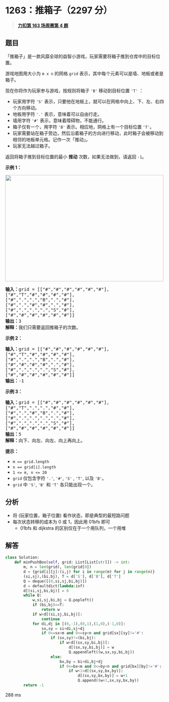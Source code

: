 # 1263：推箱子（2297 分）


> <u>**[力扣第 163 场周赛第 4 题](https://leetcode.cn/problems/minimum-moves-to-move-a-box-to-their-target-location/)**</u>

## 题目

<p>「推箱子」是一款风靡全球的益智小游戏，玩家需要将箱子推到仓库中的目标位置。</p>

<p>游戏地图用大小为 <code>m x n</code> 的网格 <code>grid</code> 表示，其中每个元素可以是墙、地板或者是箱子。</p>

<p>现在你将作为玩家参与游戏，按规则将箱子 <code>'B'</code> 移动到目标位置 <code>'T'</code> ：</p>

<ul>
<li>玩家用字符 <code>'S'</code> 表示，只要他在地板上，就可以在网格中向上、下、左、右四个方向移动。</li>
<li>地板用字符 <code>'.'</code> 表示，意味着可以自由行走。</li>
<li>墙用字符 <code>'#'</code> 表示，意味着障碍物，不能通行。 </li>
<li>箱子仅有一个，用字符 <code>'B'</code> 表示。相应地，网格上有一个目标位置 <code>'T'</code>。</li>
<li>玩家需要站在箱子旁边，然后沿着箱子的方向进行移动，此时箱子会被移动到相邻的地板单元格。记作一次「推动」。</li>
<li>玩家无法越过箱子。</li>
</ul>

<p>返回将箱子推到目标位置的最小 <strong>推动</strong> 次数，如果无法做到，请返回 <code>-1</code>。</p>



<p><strong>示例 1：</strong></p>

<p><strong><img alt="" src="https://assets.leetcode-cn.com/aliyun-lc-upload/uploads/2019/11/16/sample_1_1620.png" style="height: 335px; width: 500px;" /></strong></p>

<pre>
<strong>输入：</strong>grid = [["#","#","#","#","#","#"],
["#","T","#","#","#","#"],
["#",".",".","B",".","#"],
["#",".","#","#",".","#"],
["#",".",".",".","S","#"],
["#","#","#","#","#","#"]]
<strong>输出：</strong>3
<strong>解释：</strong>我们只需要返回推箱子的次数。</pre>

<p><strong>示例 2：</strong></p>

<pre>
<strong>输入：</strong>grid = [["#","#","#","#","#","#"],
["#","T","#","#","#","#"],
["#",".",".","B",".","#"],
["#","#","#","#",".","#"],
["#",".",".",".","S","#"],
["#","#","#","#","#","#"]]
<strong>输出：</strong>-1
</pre>

<p><strong>示例 3：</strong></p>

<pre>
<strong>输入：</strong>grid = [["#","#","#","#","#","#"],
["#","T",".",".","#","#"],
["#",".","#","B",".","#"],
["#",".",".",".",".","#"],
["#",".",".",".","S","#"],
["#","#","#","#","#","#"]]
<strong>输出：</strong>5
<strong>解释：</strong>向下、向左、向左、向上再向上。
</pre>



<p><strong>提示：</strong></p>

<ul>
<li><code>m == grid.length</code></li>
<li><code>n == grid[i].length</code></li>
<li><code>1 &lt;= m, n &lt;= 20</code></li>
<li><code>grid</code> 仅包含字符 <code>'.'</code>, <code>'#'</code>,  <code>'S'</code> , <code>'T'</code>, 以及 <code>'B'</code>。</li>
<li><code>grid</code> 中 <code>'S'</code>, <code>'B'</code> 和 <code>'T'</code> 各只能出现一个。</li>
</ul>




## 分析

- 将 (玩家位置，箱子位置) 看作状态，即是典型的最短路问题
- 每次状态转移的成本为 0 或 1，因此用 01bfs 即可
	- 01bfs 和 dijkstra 的区别仅在于一个用队列，一个用堆

## 解答

```python
class Solution:
    def minPushBox(self, grid: List[List[str]]) -> int:
        m, n = len(grid), len(grid[0])
        d = {grid[i][j]:(i,j) for i in range(m) for j in range(n)}
        (si,sj),(bi,bj), T = d['S'], d['B'], d['T']
        Q = deque([(0,si,sj,bi,bj)])
        d = defaultdict(lambda:inf)
        d[(si,sj,bi,bj)] = 0
        while Q:
            w,si,sj,bi,bj = Q.popleft()
            if (bi,bj)==T:
                return w
            if w>d[(si,sj,bi,bj)]:
                continue
            for di,dj in [(0,-1),(0,1),(1,0),(-1,0)]:
                sx,sy = si+di,sj+dj
                if 0<=sx<m and 0<=sy<n and grid[sx][sy]!='#':
                    if (sx,sy)!=(bi,bj):
                        if w<d[(sx,sy,bi,bj)]:
                            d[(sx,sy,bi,bj)] = w
                            Q.appendleft((w,sx,sy,bi,bj))
                    else:
                        bx,by = bi+di,bj+dj
                        if 0<=bx<m and 0<=by<n and grid[bx][by]!='#':
                            if w+1<d[(sx,sy,bx,by)]:
                                d[(sx,sy,bx,by)] = w+1
                                Q.append((w+1,sx,sy,bx,by))
        return -1
```
288 ms


